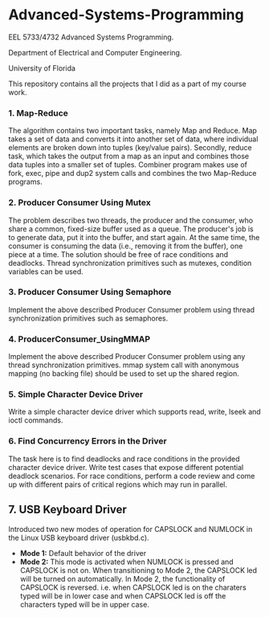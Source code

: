 # Advanced-Systems-Programming
EEL 5733/4732 Advanced Systems Programming.

Department of Electrical and Computer Engineering.

University of Florida

This repository contains all the projects that I did as a part of my course work.

### __1. Map-Reduce__
The algorithm contains two important tasks, namely Map and Reduce. Map takes a set of data and converts it into another set of data, where individual elements are broken down into tuples (key/value pairs). Secondly, reduce task, which takes the output from a map as an input and combines those data tuples into a smaller set of tuples. Combiner program makes use of fork, exec, pipe and dup2 system calls and combines the two Map-Reduce programs.

### __2. Producer Consumer Using Mutex__
The problem describes two threads, the producer and the consumer, who share a common, fixed-size buffer used as a queue. The producer's job is to generate data, put it into the buffer, and start again. At the same time, the consumer is consuming the data (i.e., removing it from the buffer), one piece at a time. The solution should be free of race conditions and deadlocks. Thread synchronization primitives such as mutexes, condition variables can be used.

### __3. Producer Consumer Using Semaphore__
Implement the above described Producer Consumer problem using thread synchronization primitives such as semaphores.

### __4. ProducerConsumer_UsingMMAP__
Implement the above described Producer Consumer problem using any thread synchronization primitives. mmap system call with anonymous mapping (no backing file) should be used to set up the shared region.

### __5. Simple Character Device Driver__
Write a simple character device driver which supports read, write, lseek and ioctl commands.

### __6. Find Concurrency Errors in the Driver__
The task here is to find deadlocks and race conditions in the provided character device driver. Write test cases that expose different potential deadlock scenarios. For race conditions, perform a code review and come up with different pairs of critical regions which may run in parallel.

## __7. USB Keyboard Driver__
Introduced two new modes of operation for CAPSLOCK and NUMLOCK in the Linux USB keyboard driver (usbkbd.c). 
* __Mode 1:__ Default behavior of the driver
* __Mode 2:__ This mode is activated when NUMLOCK is pressed and CAPSLOCK is not on. When transitioning to Mode 2, the CAPSLOCK led will be turned on automatically. In Mode 2, the functionality of CAPSLOCK is reversed. i.e. when CAPSLOCK led is on the charaters typed will be in lower case and when CAPSLOCK led is off the characters typed will be in upper case. 
